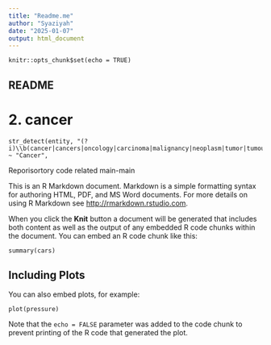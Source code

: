 ```yaml
---
title: "Readme.me"
author: "Syaziyah"
date: "2025-01-07"
output: html_document
---
```


```{r setup, include=FALSE}
knitr::opts_chunk$set(echo = TRUE)
```

## README

# 2. cancer
    str_detect(entity, "(?i)\\b(cancer|cancers|oncology|carcinoma|malignancy|neoplasm|tumor|tumours|leukemia|leukaemia)\\b") ~ "Cancer",

Reporisortory code related main-main

This is an R Markdown document. Markdown is a simple formatting syntax for authoring HTML, PDF, and MS Word documents. For more details on using R Markdown see <http://rmarkdown.rstudio.com>.

When you click the **Knit** button a document will be generated that includes both content as well as the output of any embedded R code chunks within the document. You can embed an R code chunk like this:

```{r cars}
summary(cars)
```

## Including Plots

You can also embed plots, for example:

```{r pressure, echo=FALSE}
plot(pressure)
```

Note that the `echo = FALSE` parameter was added to the code chunk to prevent printing of the R code that generated the plot.
